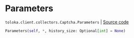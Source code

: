 # Parameters
`toloka.client.collectors.Captcha.Parameters` | [Source code](https://github.com/Toloka/toloka-kit/blob/v1.2.2/src/client/collectors.py#L297)

```python
Parameters(self, *, history_size: Optional[int] = None)
```

